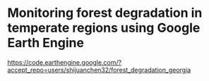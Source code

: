 # Monitoring forest degradation in temperate regions using Google Earth Engine
https://code.earthengine.google.com/?accept_repo=users/shijuanchen32/forest_degradation_georgia
